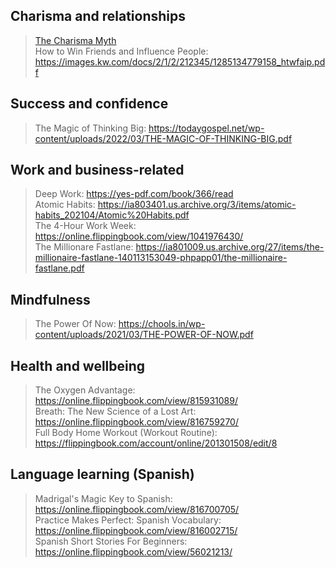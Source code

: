 ## Charisma and relationships
> [The Charisma Myth](https://pdfhost.io/v/6gCwKlqdB_The_Charisma_Myth_How_Anyone_Can_Master_the_Art_and_Science_of_Personal_Magnetism_Olivia_Fox_Cabane_zliborg) \
> How to Win Friends and Influence People: https://images.kw.com/docs/2/1/2/212345/1285134779158_htwfaip.pdf

## Success and confidence
> The Magic of Thinking Big: https://todaygospel.net/wp-content/uploads/2022/03/THE-MAGIC-OF-THINKING-BIG.pdf

## Work and business-related
> Deep Work: https://yes-pdf.com/book/366/read \
> Atomic Habits: https://ia803401.us.archive.org/3/items/atomic-habits_202104/Atomic%20Habits.pdf \
> The 4-Hour Work Week: https://online.flippingbook.com/view/1041976430/ \
> The Millionare Fastlane: https://ia801009.us.archive.org/27/items/the-millionaire-fastlane-140113153049-phpapp01/the-millionaire-fastlane.pdf

## Mindfulness
> The Power Of Now: https://chools.in/wp-content/uploads/2021/03/THE-POWER-OF-NOW.pdf

## Health and wellbeing
> The Oxygen Advantage: https://online.flippingbook.com/view/815931089/ \
> Breath: The New Science of a Lost Art: https://online.flippingbook.com/view/816759270/ \
> Full Body Home Workout (Workout Routine): https://flippingbook.com/account/online/201301508/edit/8

## Language learning (Spanish)
> Madrigal's Magic Key to Spanish: https://online.flippingbook.com/view/816700705/ \
> Practice Makes Perfect: Spanish Vocabulary: https://online.flippingbook.com/view/816002715/ \
> Spanish Short Stories For Beginners: https://online.flippingbook.com/view/56021213/

